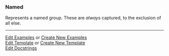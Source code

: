 ### <a id="McUtils.Parsers.RegexPatterns.Named">Named</a>
Represents a named group. These are _always_ captured, to the exclusion of all else.



___

[Edit Examples](https://github.com/McCoyGroup/McUtils/edit/edit/ci/examples/ci/docs/McUtils/Parsers/RegexPatterns/Named.md) or 
[Create New Examples](https://github.com/McCoyGroup/McUtils/new/edit/?filename=ci/examples/ci/docs/McUtils/Parsers/RegexPatterns/Named.md) <br/>
[Edit Template](https://github.com/McCoyGroup/McUtils/edit/edit/ci/docs/ci/docs/McUtils/Parsers/RegexPatterns/Named.md) or 
[Create New Template](https://github.com/McCoyGroup/McUtils/new/edit/?filename=ci/docs/templates/ci/docs/McUtils/Parsers/RegexPatterns/Named.md) <br/>
[Edit Docstrings](https://github.com/McCoyGroup/McUtils/edit/edit/McUtils/Parsers/RegexPatterns/Named/__init__.py?message=Update%20Docs)